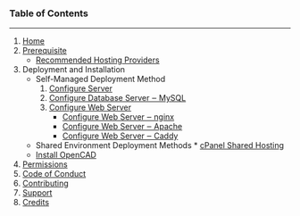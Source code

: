 ### Table of Contents
---
1. [Home](Home)
2. [Prerequisite](Prerequisite)
   * [Recommended Hosting Providers](Recommended_Hosting_Providers)
3. Deployment and Installation
    * Self-Managed Deployment Method
        1. [Configure Server](Configure-Server)
        2. [Configure Database Server ‒ MySQL](Configure-Database-Server-‒-MySQL)
        3. [Configure Web Server](Configure-Web-Server)
            * [Configure Web Server ‒ nginx](Configure-Web-Server-‒-nginx)
            * [Configure Web Server ‒ Apache](Configure-Web-Server-‒-Apache)
            * [Configure Web Server ‒ Caddy](Configure-Web-Server-‒-Caddy)
    * Shared Environment Deployment Methods
          * [cPanel Shared Hosting](cPanel-Shared-Hosting)
    * [Install OpenCAD](Install-OpenCAD)
4. [Permissions](Permissions)
5. [Code of Conduct](Code-of-Conduct)
6. [Contributing](Contributing)
7. [Support](Support)
8. [Credits](Credits)
